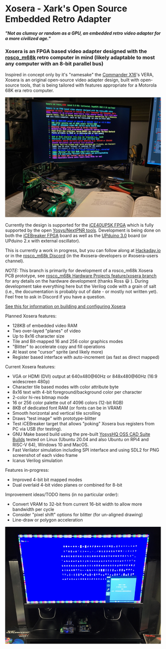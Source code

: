 # Xosera - Xark's Open Source Embedded Retro Adapter

##### _"Not as clumsy or random as a GPU, an embedded retro video adapter for a more civilized age."_

### Xosera is an FPGA based video adapter designed with the [rosco_m68k](https://github.com/rosco-m68k/rosco_m68k) retro computer in mind (likely adaptable to most any computer with an 8-bit parallel bus)

Inspired in concept only by it's "namesake" the [Commander X16](https://www.commanderx16.com/)'s VERA, Xosera is an original open-source video adapter design, built with open-source tools, that is being tailored with features appropriate for a Motorola 68K era retro computer.

![Xosera prototype board in rosco_m68k](pics/Xosera_rosco_m68k_board.jpg)

Currently the design is supported for the [iCE40UP5K FPGA](https://www.latticesemi.com/en/Products/FPGAandCPLD/iCE40UltraPlus) which is fully supported by the open [Yosys/NextPNR tools](https://github.com/YosysHQ).  Development is being done on both the [iCEBreaker FPGA](https://github.com/icebreaker-fpga/icebreaker) board as well as the [UPduino 3.0](https://github.com/tinyvision-ai-inc/UPduino-v3.0) board (or UPduino 2.x with external oscillator).

This is currently a work in progress, but you can follow along at [Hackaday.io](https://hackaday.io/Xark) or in the [rosco_m68k Discord](https://discord.gg/zGUB7R8) (in the #xosera-developers or #xosera-users channel).

*NOTE:* This branch is primarily for development of a rosco_m68k Xosera PCB prototype, see [rosco_m68k Hardware Projects feature/xosera branch](https://github.com/rosco-m68k/hardware-projects/tree/feature/xosera) for any details on the hardware development (thanks Ross 😃 ).  During development take everything here but the Verilog code with a grain of salt (i.e., the documentation is probably out of date - or mostly not written yet).  Feel free to ask in Discord if you have a question.

[See this for information on building and configuring Xosera](BUILDING.md)

Planned Xosera features:

* 128KB of embedded video RAM
* Two over-layed "planes" of video
* Up to 8x16 character size
* Tile and Bit-mapped 16 and 256 color graphics modes
* "Blitter" to accelerate copy and fill operations
* At least one "cursor" sprite (and likely more)
* Register based interface with auto-increment (as fast as direct mapped)

Current Xosera features:

* VGA or HDMI (DVI) output at 640x480@60Hz or 848x480@60Hz (16:9 widescreen 480p)
* Character tile based modes with color attribute byte
* 8x16 text with 4-bit foreground/background color per character
* 2-color hi-res bitmap mode
* 16 or 256 color palette out of 4096 colors (12-bit RGB)
* 8KB of dedicated font RAM (or fonts can be in VRAM)
* Smooth horizontal and vertical tile scrolling
* Draws "test image" with prototype-blitter
* Test iCEBreaker target that allows "poking" Xosera bus registers from PC via USB (for testing).
* GNU Make based build using the pre-built [YosysHQ OSS CAD Suite Builds](https://github.com/YosysHQ/oss-cad-suite-build/releases/latest) tested on Linux (Ubuntu 20.04 and also Ubuntu on RPi4 and RISC-V 64), Windows 10 and MacOS.
* Fast Verilator simulation including SPI interface and using SDL2 for PNG screenshot of each video frame
* Icarus Verilog simulation

Features in-progress:

* Improved 4-bit bit mapped modes
* Dual overlaid 4-bit video planes or combined for 8-bit

Improvement ideas/TODO items (in no particular order):

* Convert VRAM to 32-bit from current 16-bit width to allow more bandwidth per cycle
* Consider "pixel shift" options for blitter (for un-aligned drawing)
* Line-draw or polygon acceleration

![Xosera 848x480 DVI Font Test](pics/XoseraTest_848x480_DVI.jpg)
